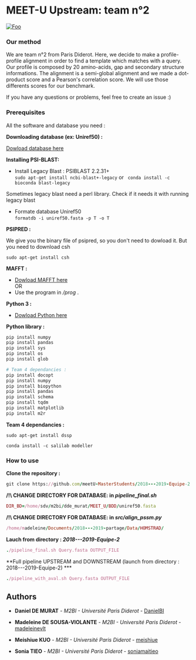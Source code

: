 # MEET-U Upstream: team n°2


[![Foo](https://i.imgur.com/b4GC6hM.png)](http://google.com.au/)


### Our method

We are team n°2 from Paris Diderot. Here, we decide to make a profile-profile alignment in order to find a template which matches with a query. Our profile is composed by 20 amino-acids, gap and secondary structure informations. The alignment is a semi-global alignment and we made a dot-product score and a Pearson's correlation score. We will use those differents scores for our benchmark.



If you have any questions or problems, feel free to create an issue :)

### Prerequisites

All the software and database you need :

 **Downloading database (ex: Uniref50) :**

[Dowload database here](https://www.uniprot.org/downloads)


**Installing PSI-BLAST:**

 - Install Legacy Blast : PSIBLAST 2.2.31+  
`sudo apt-get install ncbi-blast+-legacy`
or ` conda install -c bioconda blast-legacy`


Sometimes legacy blast need a perl library. Check if it needs it with running legacy blast



 - Formate database Uniref50  
`formatdb -i uniref50.fasta -p T -o T`

**PSIPRED :**

We give you the binary file of psipred, so you don't need to dowload it. But you need to download csh

`sudo apt-get install csh`

**MAFFT :**

- [Dowload MAFFT here](https://mafft.cbrc.jp/alignment/software/linux.html)  
OR
- Use the program in */prog* .

**Python 3 :**

- [Dowload Python here](https://www.python.org/downloads/)  

**Python library :**

``` ruby
pip install numpy
pip install pandas
pip install sys
pip install os
pip install glob

# Team 4 dependancies :
pip install docopt
pip install numpy
pip install biopython
pip install pandas
pip install schema
pip install tqdm
pip install matplotlib
pip install m2r

```


**Team 4 dependancies :**


`sudo apt-get install dssp`

`conda install -c salilab modeller`

### How to use

**Clone the repository :**

``` ruby
git clone https://github.com/meetU-MasterStudents/2018---2019-Equipe-2.git
```


**/!\ CHANGE DIRECTORY FOR DATABASE: in *pipeline_final.sh***

``` ruby
DIR_BD=/home/sdv/m2bi/dde_murat/MEET_U/BDD/uniref50.fasta
```

**/!\ CHANGE DIRECTORY FOR DATABASE: in *src/align_pssm.py***

``` ruby
/home/madeleine/Documents/2018---2019-partage/Data/HOMSTRAD/
```

**Lauch from directory : *2018---2019-Equipe-2***
``` ruby
./pipeline_final.sh Query.fasta OUTPUT_FILE
```

**Full pipeline UPSTREAM and DOWNSTREAM (launch from directory : 2018---2019-Equipe-2) ***
``` ruby
./pipeline_with_aval.sh Query.fasta OUTPUT_FILE
```


## Authors

* **Daniel DE MURAT** - *M2BI - Université Paris Diderot* - [DanielBI](https://github.com/DanielBI)

* **Madeleine DE SOUSA-VIOLANTE** - *M2BI - Université Paris Diderot* - [madeleinevlt](https://github.com/madeleinevlt)

* **Meishiue KUO** - *M2BI - Université Paris Diderot* - [meishiue](https://github.com/meishiue)

* **Sonia TIEO** - *M2BI - Université Paris Diderot* - [soniamaitieo](https://github.com/soniamaitieo)
